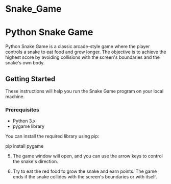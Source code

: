 # Snake_Game
# Python Snake Game

Python Snake Game is a classic arcade-style game where the player controls a snake to eat food and grow longer. The objective is to achieve the highest score by avoiding collisions with the screen's boundaries and the snake's own body.

## Getting Started

These instructions will help you run the Snake Game program on your local machine.

### Prerequisites

- Python 3.x
- pygame library

You can install the required library using pip:

pip install pygame

5. The game window will open, and you can use the arrow keys to control the snake's direction.

6. Try to eat the red food to grow the snake and earn points. The game ends if the snake collides with the screen's boundaries or with itself.
